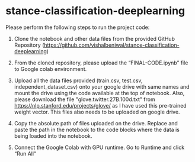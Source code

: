 # stance-classification-deeplearning


Please perform the following steps to run the project code: 

1.	Clone the notebook and other data files from the provided GitHub Repository (https://github.com/vishalbeniwal/stance-classification-deeplearning)

2.	From the cloned repository, please upload the “FINAL-CODE.ipynb” file to Google colab environment. 

3.	Upload all the data files provided (train.csv, test.csv, independent_dataset.csv) onto your google drive with same names and mount the drive using the code available at the top of notebook. Also, please download the file "glove.twitter.27B.100d.txt" from https://nlp.stanford.edu/projects/glove/ as I have used this pre-trained weight vector. This files also needs to be uploaded on google drive.

4.	Copy the absolute path of files uploaded on the drive. Replace and paste the path in the notebook to the code blocks where the data is being loaded into the notebook. 

5.	Connect the Google Colab with GPU runtime. Go to Runtime and click “Run All” 
